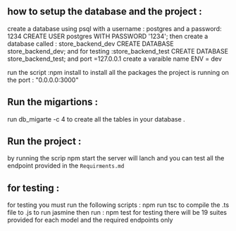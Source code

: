## how to setup the database and the project :
create a database using psql with a username : postgres
and a password: 1234 
CREATE USER postgres WITH PASSWORD '1234';
then create a database called : store_backend_dev 
CREATE DATABASE store_backend_dev;
and for testing :store_backend_test
CREATE DATABASE store_backend_test;
and port =127.0.0.1
create a varaible name  ENV = dev 

run the script :npm install 
to install all the packages 
the project is running on the port : "0.0.0.0:3000"

## Run the migartions :
run db_migarte -c 4 to create all the tables in your database .

## Run the project :
by running the scrip npm start the server will lanch and you can test all the endpoint provided in the `Requirments.md` 

## for testing :
for testing you must run the following scripts : npm run tsc 
to compile the .ts file to .js to run jasmine 
then run : npm test 
for testing there will be 19 suites provided for each model and the required endpoints only 


